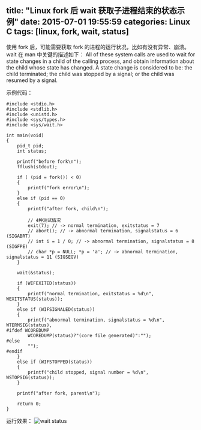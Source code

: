 title: "Linux fork 后 wait 获取子进程结束的状态示例"
date: 2015-07-01 19:55:59
categories: Linux C
tags: [linux, fork, wait, status]
---
使用 fork 后，可能需要获取 fork 的进程的运行状况，比如有没有异常、崩溃。
wait 在 man 中关键的描述如下：
All  of  these system calls are used to wait for state changes in a child of the calling process, and obtain information about the child whose state has changed.  A state change is considered to be: the child terminated; the child was stopped by a signal; or the child was resumed by a signal.

示例代码：
<!-- more -->

	#include <stdio.h>
	#include <stdlib.h>
	#include <unistd.h>
	#include <sys/types.h>
	#include <sys/wait.h>

	int main(void)
	{
		pid_t pid;
		int status;

		printf("before fork\n");
		fflush(stdout);

		if ( (pid = fork()) < 0)
		{
			printf("fork error\n");
		}
		else if (pid == 0)
		{
			printf("after fork, child\n");

			// 4种测试情况
			exit(7); // -> normal termination, exitstatus = 7
			// abort(); // -> abnormal termination, signalstatus = 6 (SIGABRT)
			// int i = 1 / 0; // -> abnormal termination, signalstatus = 8 (SIGFPE)
			// char *p = NULL; *p = 'a'; // -> abnormal termination, signalstatus = 11 (SIGSEGV)
		}

		wait(&status);
		
		if (WIFEXITED(status))
		{
			printf("normal termination, exitstatus = %d\n", WEXITSTATUS(status));
		}
		else if (WIFSIGNALED(status))
		{
			printf("abnormal termination, signalstatus = %d\n", WTERMSIG(status), 
	#ifdef WCOREDUMP
			WCOREDUMP(status)?"(core file generated)":""); 
	#else 
			"");
	#endif
		}
		else if (WIFSTOPPED(status))
		{
			printf("child stopped, signal number = %d\n", WSTOPSIG(status));
		}

		printf("after fork, parent\n");

		return 0;
	}

运行效果：
![wait status][1]


  [1]: /images/Linux-fork-后-wait-获取子进程结束的状态示例.png